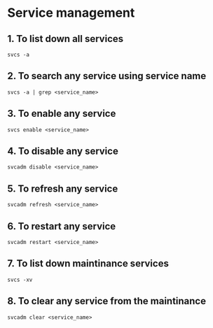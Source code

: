 # Service management

## 1. To list down all services 
```
svcs -a
```

## 2. To search any service using service name 
```
svcs -a | grep <service_name>
```

## 3. To enable any service 
```
svcs enable <service_name>
```

## 4. To disable any service 
```
svcadm disable <service_name>
```

## 5. To refresh any service 
```
svcadm refresh <service_name>
```

## 6. To restart any service 
```
svcadm restart <service_name>
```

## 7. To list down maintinance services 
```
svcs -xv
```

## 8. To clear any service from the maintinance 
```
svcadm clear <service_name>
```
